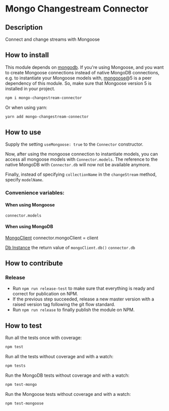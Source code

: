 # Mongo Changestream Connector

## Description
Connect and change streams with Mongoose


## How to install

This module depends on [mongodb](https://www.npmjs.com/package/mongodb). If you're using Mongoose, and you want to create Mongoose connections instead of native MongoDB connections, e.g. to instantiate your Mongoose models with, [mongoose](https://www.npmjs.com/package/mongoose)@5 is a peer dependency of this module. So, make sure that Mongoose version 5 is installed in your project.

```sh
npm i mongo-changestream-connector
```

Or when using yarn:

```sh
yarn add mongo-changestream-connector
```


## How to use

Supply the setting `useMongoose: true` to the `Connector` constructor.

Now, after using the mongoose connection to instantiate models, you can access all mongoose models with `Connector.models`. The reference to the native MongoDB with `Connector.db` will now not be available anymore.

Finally, instead of specifying `collectionName` in the `changeStream` method, specify `modelName`.

### Convenience variables:

#### When using Mongoose
```connector.models```

#### When using MongoDB

[MongoClient](http://mongodb.github.io/node-mongodb-native/3.1/api/MongoClient.html)
connector.mongoClient = client

[Db Instance](http://mongodb.github.io/node-mongodb-native/3.1/api/Db.html) the return value of `mongoClient.db()`
```connector.db```


## How to contribute

### Release

- Run `npm run release-test` to make sure that everything is ready and correct for publication on NPM.
- If the previous step succeeded, release a new master version with a raised version tag following the git flow standard.
- Run `npm run release` to finally publish the module on NPM.


## How to test

Run all the tests once with coverage:

```sh
npm test
```

Run all the tests without coverage and with a watch:

```sh
npm tests
```

Run the MongoDB tests without coverage and with a watch:

```sh
npm test-mongo
```

Run the Mongoose tests without coverage and with a watch:

```sh
npm test-mongoose
```
